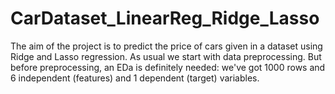 # CarDataset_LinearReg_Ridge_Lasso
The aim of the project is to predict the price of cars given in a dataset using Ridge and Lasso regression.
As usual we start with data preprocessing.
But before preprocessing, an EDa is definitely needed: we've got 1000 rows and 6 independent (features) and 1 dependent (target) variables.
